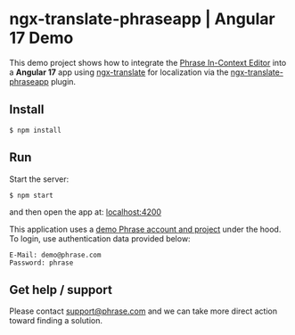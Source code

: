 # ngx-translate-phraseapp | Angular 17 Demo

This demo project shows how to integrate the [Phrase In-Context Editor](https://phrase.com/) into a **Angular 17** app using [ngx-translate](https://github.com/ngx-translate/core) for localization via the [ngx-translate-phraseapp](https://github.com/phrase/ngx-translate-phraseapp) plugin.

## Install

    $ npm install

## Run

Start the server:

    $ npm start

and then open the app at: [localhost:4200](http://localhost:4200)

This application uses a [demo Phrase account and project](http://demo.phrase.com/) under the hood. To login, use authentication data provided below:
```
E-Mail: demo@phrase.com
Password: phrase
```

## Get help / support

Please contact [support@phrase.com](mailto:support@phrase.com?subject=[GitHub]%20) and we can take more direct action toward finding a solution.
